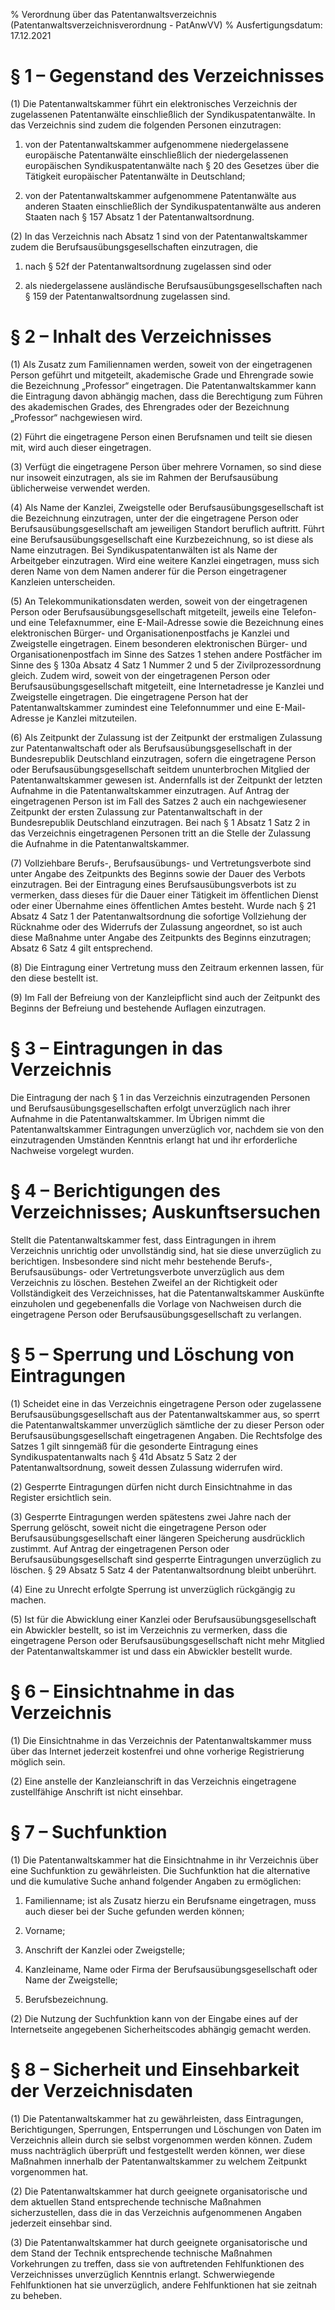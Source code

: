 % Verordnung über das Patentanwaltsverzeichnis  (Patentanwaltsverzeichnisverordnung - PatAnwVV)
% Ausfertigungsdatum: 17.12.2021
 
# § 1 – Gegenstand des Verzeichnisses

(1) Die Patentanwaltskammer führt ein elektronisches Verzeichnis der zugelassenen Patentanwälte einschließlich der Syndikuspatentanwälte. In das Verzeichnis sind zudem die folgenden Personen einzutragen:

1. von der Patentanwaltskammer aufgenommene niedergelassene europäische Patentanwälte einschließlich der niedergelassenen europäischen Syndikuspatentanwälte nach § 20 des Gesetzes über die Tätigkeit europäischer Patentanwälte in Deutschland;

2. von der Patentanwaltskammer aufgenommene Patentanwälte aus anderen Staaten einschließlich der Syndikuspatentanwälte aus anderen Staaten nach § 157 Absatz 1 der Patentanwaltsordnung.

(2) In das Verzeichnis nach Absatz 1 sind von der Patentanwaltskammer zudem die Berufsausübungsgesellschaften einzutragen, die

1. nach § 52f der Patentanwaltsordnung zugelassen sind oder

2. als niedergelassene ausländische Berufsausübungsgesellschaften nach § 159 der Patentanwaltsordnung zugelassen sind.

# § 2 – Inhalt des Verzeichnisses

(1) Als Zusatz zum Familiennamen werden, soweit von der eingetragenen Person geführt und mitgeteilt, akademische Grade und Ehrengrade sowie die Bezeichnung „Professor“ eingetragen. Die Patentanwaltskammer kann die Eintragung davon abhängig machen, dass die Berechtigung zum Führen des akademischen Grades, des Ehrengrades oder der Bezeichnung „Professor“ nachgewiesen wird.

(2) Führt die eingetragene Person einen Berufsnamen und teilt sie diesen mit, wird auch dieser eingetragen.

(3) Verfügt die eingetragene Person über mehrere Vornamen, so sind diese nur insoweit einzutragen, als sie im Rahmen der Berufsausübung üblicherweise verwendet werden.

(4) Als Name der Kanzlei, Zweigstelle oder Berufsausübungsgesellschaft ist die Bezeichnung einzutragen, unter der die eingetragene Person oder Berufsausübungsgesellschaft am jeweiligen Standort beruflich auftritt. Führt eine Berufsausübungsgesellschaft eine Kurzbezeichnung, so ist diese als Name einzutragen. Bei Syndikuspatentanwälten ist als Name der Arbeitgeber einzutragen. Wird eine weitere Kanzlei eingetragen, muss sich deren Name von dem Namen anderer für die Person eingetragener Kanzleien unterscheiden.

(5) An Telekommunikationsdaten werden, soweit von der eingetragenen Person oder Berufsausübungsgesellschaft mitgeteilt, jeweils eine Telefon- und eine Telefaxnummer, eine E-Mail-Adresse sowie die Bezeichnung eines elektronischen Bürger- und Organisationenpostfachs je Kanzlei und Zweigstelle eingetragen. Einem besonderen elektronischen Bürger- und Organisationenpostfach im Sinne des Satzes 1 stehen andere Postfächer im Sinne des § 130a Absatz 4 Satz 1 Nummer 2 und 5 der Zivilprozessordnung gleich. Zudem wird, soweit von der eingetragenen Person oder Berufsausübungsgesellschaft mitgeteilt, eine Internetadresse je Kanzlei und Zweigstelle eingetragen. Die eingetragene Person hat der Patentanwaltskammer zumindest eine Telefonnummer und eine E-Mail-Adresse je Kanzlei mitzuteilen.

(6) Als Zeitpunkt der Zulassung ist der Zeitpunkt der erstmaligen Zulassung zur Patentanwaltschaft oder als Berufsausübungsgesellschaft in der Bundesrepublik Deutschland einzutragen, sofern die eingetragene Person oder Berufsausübungsgesellschaft seitdem ununterbrochen Mitglied der Patentanwaltskammer gewesen ist. Andernfalls ist der Zeitpunkt der letzten Aufnahme in die Patentanwaltskammer einzutragen. Auf Antrag der eingetragenen Person ist im Fall des Satzes 2 auch ein nachgewiesener Zeitpunkt der ersten Zulassung zur Patentanwaltschaft in der Bundesrepublik Deutschland einzutragen. Bei nach § 1 Absatz 1 Satz 2 in das Verzeichnis eingetragenen Personen tritt an die Stelle der Zulassung die Aufnahme in die Patentanwaltskammer.

(7) Vollziehbare Berufs-, Berufsausübungs- und Vertretungsverbote sind unter Angabe des Zeitpunkts des Beginns sowie der Dauer des Verbots einzutragen. Bei der Eintragung eines Berufsausübungsverbots ist zu vermerken, dass dieses für die Dauer einer Tätigkeit im öffentlichen Dienst oder einer Übernahme eines öffentlichen Amtes besteht. Wurde nach § 21 Absatz 4 Satz 1 der Patentanwaltsordnung die sofortige Vollziehung der Rücknahme oder des Widerrufs der Zulassung angeordnet, so ist auch diese Maßnahme unter Angabe des Zeitpunkts des Beginns einzutragen; Absatz 6 Satz 4 gilt entsprechend.

(8) Die Eintragung einer Vertretung muss den Zeitraum erkennen lassen, für den diese bestellt ist.

(9) Im Fall der Befreiung von der Kanzleipflicht sind auch der Zeitpunkt des Beginns der Befreiung und bestehende Auflagen einzutragen.

# § 3 – Eintragungen in das Verzeichnis

Die Eintragung der nach § 1 in das Verzeichnis einzutragenden Personen und Berufsausübungsgesellschaften erfolgt unverzüglich nach ihrer Aufnahme in die Patentanwaltskammer. Im Übrigen nimmt die Patentanwaltskammer Eintragungen unverzüglich vor, nachdem sie von den einzutragenden Umständen Kenntnis erlangt hat und ihr erforderliche Nachweise vorgelegt wurden.

# § 4 – Berichtigungen des Verzeichnisses; Auskunftsersuchen

Stellt die Patentanwaltskammer fest, dass Eintragungen in ihrem Verzeichnis unrichtig oder unvollständig sind, hat sie diese unverzüglich zu berichtigen. Insbesondere sind nicht mehr bestehende Berufs-, Berufsausübungs- oder Vertretungsverbote unverzüglich aus dem Verzeichnis zu löschen. Bestehen Zweifel an der Richtigkeit oder Vollständigkeit des Verzeichnisses, hat die Patentanwaltskammer Auskünfte einzuholen und gegebenenfalls die Vorlage von Nachweisen durch die eingetragene Person oder Berufsausübungsgesellschaft zu verlangen.

# § 5 – Sperrung und Löschung von Eintragungen

(1) Scheidet eine in das Verzeichnis eingetragene Person oder zugelassene Berufsausübungsgesellschaft aus der Patentanwaltskammer aus, so sperrt die Patentanwaltskammer unverzüglich sämtliche der zu dieser Person oder Berufsausübungsgesellschaft eingetragenen Angaben. Die Rechtsfolge des Satzes 1 gilt sinngemäß für die gesonderte Eintragung eines Syndikuspatentanwalts nach § 41d Absatz 5 Satz 2 der Patentanwaltsordnung, soweit dessen Zulassung widerrufen wird.

(2) Gesperrte Eintragungen dürfen nicht durch Einsichtnahme in das Register ersichtlich sein.

(3) Gesperrte Eintragungen werden spätestens zwei Jahre nach der Sperrung gelöscht, soweit nicht die eingetragene Person oder Berufsausübungsgesellschaft einer längeren Speicherung ausdrücklich zustimmt. Auf Antrag der eingetragenen Person oder Berufsausübungsgesellschaft sind gesperrte Eintragungen unverzüglich zu löschen. § 29 Absatz 5 Satz 4 der Patentanwaltsordnung bleibt unberührt.

(4) Eine zu Unrecht erfolgte Sperrung ist unverzüglich rückgängig zu machen.

(5) Ist für die Abwicklung einer Kanzlei oder Berufsausübungsgesellschaft ein Abwickler bestellt, so ist im Verzeichnis zu vermerken, dass die eingetragene Person oder Berufsausübungsgesellschaft nicht mehr Mitglied der Patentanwaltskammer ist und dass ein Abwickler bestellt wurde.

# § 6 – Einsichtnahme in das Verzeichnis

(1) Die Einsichtnahme in das Verzeichnis der Patentanwaltskammer muss über das Internet jederzeit kostenfrei und ohne vorherige Registrierung möglich sein.

(2) Eine anstelle der Kanzleianschrift in das Verzeichnis eingetragene zustellfähige Anschrift ist nicht einsehbar.

# § 7 – Suchfunktion

(1) Die Patentanwaltskammer hat die Einsichtnahme in ihr Verzeichnis über eine Suchfunktion zu gewährleisten. Die Suchfunktion hat die alternative und die kumulative Suche anhand folgender Angaben zu ermöglichen:

1. Familienname; ist als Zusatz hierzu ein Berufsname eingetragen, muss auch dieser bei der Suche gefunden werden können;

2. Vorname;

3. Anschrift der Kanzlei oder Zweigstelle;

4. Kanzleiname, Name oder Firma der Berufsausübungsgesellschaft oder Name der Zweigstelle;

5. Berufsbezeichnung.

(2) Die Nutzung der Suchfunktion kann von der Eingabe eines auf der Internetseite angegebenen Sicherheitscodes abhängig gemacht werden.

# § 8 – Sicherheit und Einsehbarkeit der Verzeichnisdaten

(1) Die Patentanwaltskammer hat zu gewährleisten, dass Eintragungen, Berichtigungen, Sperrungen, Entsperrungen und Löschungen von Daten im Verzeichnis allein durch sie selbst vorgenommen werden können. Zudem muss nachträglich überprüft und festgestellt werden können, wer diese Maßnahmen innerhalb der Patentanwaltskammer zu welchem Zeitpunkt vorgenommen hat.

(2) Die Patentanwaltskammer hat durch geeignete organisatorische und dem aktuellen Stand entsprechende technische Maßnahmen sicherzustellen, dass die in das Verzeichnis aufgenommenen Angaben jederzeit einsehbar sind.

(3) Die Patentanwaltskammer hat durch geeignete organisatorische und dem Stand der Technik entsprechende technische Maßnahmen Vorkehrungen zu treffen, dass sie von auftretenden Fehlfunktionen des Verzeichnisses unverzüglich Kenntnis erlangt. Schwerwiegende Fehlfunktionen hat sie unverzüglich, andere Fehlfunktionen hat sie zeitnah zu beheben.
